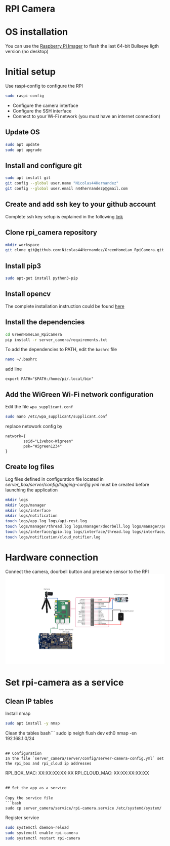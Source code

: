 # RPI Camera

# OS installation
You can use the [Raspberry Pi Imager](https://www.raspberrypi.com/software/) to flash the last 64-bit Bullseye ligth version (no desktop)


# Initial setup

Use raspi-config to configure the RPI
```bash
sudo raspi-config
```
- Configure the camera interface
- Configure the SSH interface
- Connect to your Wi-Fi network (you must have an internet connection)

## Update OS

```bash
sudo apt update
sudo apt upgrade
```

## Install and configure git

```bash
sudo apt install git
git config --global user.name "Nicolas44Hernandez"
git config --global user.email n44hernandezp@gmail.com
```

## Create and add ssh key to your github account

Complete ssh key setup is explained in the following [link](https://docs.github.com/es/authentication/connecting-to-github-with-ssh/generating-a-new-ssh-key-and-adding-it-to-the-ssh-agent)

## Clone rpi_camera repository

```bash
mkdir workspace
git clone git@github.com:Nicolas44Hernandez/GreenHomeLan_RpiCamera.git
```

## Install pip3

```bash
sudo apt-get install python3-pip
```

## Install opencv
The complete installation instruction could be found [here](https://qengineering.eu/install-opencv-lite-on-raspberry-pi.html)

## Install the dependencies
```bash
cd GreenHomeLan_RpiCamera
pip install -r server_camera/requirements.txt
```

To add the dependencies to PATH, edit the `bashrc` file

```bash
nano ~/.bashrc
```
add line
```
export PATH="$PATH:/home/pi/.local/bin"
```

## Add the WiGreen Wi-Fi network configuration

Edit the file `wpa_supplicant.conf`
```bash
sudo nano /etc/wpa_supplicant/supplicant.conf
```

replace netxwork config by
```
network={
        ssid="Livebox-Wigreen"
        psk="Wigreen1234"
}
```

## Create log files

Log files defined in configuration file located in *server_box/server/config/logging-config.yml* must be created before launching the application

```bash
mkdir logs
mkdir logs/manager
mkdir logs/interface
mkdir logs/notification
touch logs/app.log logs/api-rest.log
touch logs/manager/thread.log logs/manager/doorbell.log logs/manager/presence_detection.log logs/manager/video.log logs/manager/wifi_connection.log logs/manager/ip_discovery.log
touch logs/interface/gpio.log logs/interface/thread.log logs/interface/video_capture.log
touch logs/notification/cloud_notifier.log
```

# Hardware connection
Connect the camera, doorbell button and presence sensor to the RPI
![RPI camera connection](../images/rpi-camera.png)

# Set rpi-camera as a service

## Clean IP tables

Install nmap
```bash
sudo apt install -y nmap
```
Clean the tables
bash```
sudo ip neigh flush dev eth0
nmap -sn 192.168.1.0/24
```

## Configuration
In the file `server_camera/server/config/server-camera-config.yml` set the rpi_box and rpi_cloud ip addresses

```
RPI_BOX_MAC: XX:XX:XX:XX:XX
RPI_CLOUD_MAC: XX:XX:XX:XX:XX
```

## Set the app as a service

Copy the service file
```bash
sudo cp server_camera/service/rpi-camera.service /etc/systemd/system/
```

Register service
```bash
sudo systemctl daemon-reload
sudo systemctl enable rpi-camera
sudo systemctl restart rpi-camera
```
